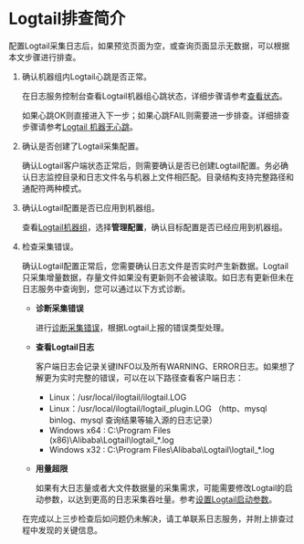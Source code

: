 # Logtail排查简介

配置Logtail采集日志后，如果预览页面为空，或查询页面显示无数据，可以根据本文步骤进行排查。

1.  确认机器组内Logtail心跳是否正常。

    在日志服务控制台查看Logtail机器组心跳状态，详细步骤请参考[查看状态](/intl.zh-CN/数据采集/Logtail采集/机器组/管理机器组.md)。

    如果心跳OK则直接进入下一步；如果心跳FAIL则需要进一步排查。详细排查步骤请参考[Logtail 机器无心跳]()。

2.  确认是否创建了Logtail采集配置。

    确认Logtail客户端状态正常后，则需要确认是否已创建Logtail配置。务必确认日志监控目录和日志文件名与机器上文件相匹配。目录结构支持完整路径和通配符两种模式。

3.  确认Logtail配置是否已应用到机器组。

    查看[Logtail机器组](/intl.zh-CN/数据采集/Logtail采集/机器组/管理机器组.md)，选择**管理配置**，确认目标配置是否已经应用到机器组。

4.  检查采集错误。

    确认Logtail配置正常后，您需要确认日志文件是否实时产生新数据。Logtail只采集增量数据，存量文件如果没有更新则不会被读取。如日志有更新但未在日志服务中查询到，您可以通过以下方式诊断。

    -   **诊断采集错误**

        进行[诊断采集错误]()，根据Logtail上报的错误类型处理。

    -   **查看Logtail日志**

        客户端日志会记录关键INFO以及所有WARNING、ERROR日志。如果想了解更为实时完整的错误，可以在以下路径查看客户端日志：

        -   Linux：/usr/local/ilogtail/ilogtail.LOG
        -   Linux：/usr/local/ilogtail/logtail\_plugin.LOG （http、mysql binlog、mysql 查询结果等输入源的日志记录）
        -   Windows x64 : C:\\Program Files \(x86\)\\Alibaba\\Logtail\\logtail\_\*.log
        -   Windows x32 : C:\\Program Files\\Alibaba\\Logtail\\logtail\_\*.log
    -   **用量超限**

        如果有大日志量或者大文件数据量的采集需求，可能需要修改Logtail的启动参数，以达到更高的日志采集吞吐量。参考[设置Logtail启动参数](/intl.zh-CN/数据采集/Logtail采集/安装/设置Logtail启动参数.md)。

    在完成以上三步检查后如问题仍未解决，请工单联系日志服务，并附上排查过程中发现的关键信息。


